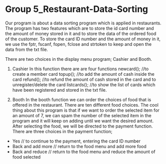 # Group 5_Restaurant-Data-Sorting

Our program is about a data sorting program which is applied in restaurants. The program has two features which are to store the id card number and the amount of money stored in it and to store the data of the ordered food of the customer. To store the card ID number and the amount of money in it, we use the fptr, fscanf, fopen, fclose and strtoken to keep and open the data from the txt file. 

There are two choices in the display menu program; Cashier and Booth.
1. Cashier
In this function there are are four functions
newcard(); //to create a member card
topup(); //to add the amount of cash inside the card
refund(); //to refund the amount of cash stored in the card and to unregister/delete the card
listcards(); //to show the list of cards which have been registered and stored in the txt file.

2. Booth
In the booth function we can order the choices of food that is offered in the restaurant. There are ten different food choices. The cool thing about this program is that if we want to order the selected item for an amount of 7, we can spam the number of the selected item in the program and it will keep on adding until we want the desired amount. After selecting the food, we will be directed to the payment function. There are three choices in the payment function; 
- Yes // to continue to the payment, entering the card ID number
- Back and add more // return to the food menu and add more food
- Back and reduce // return to the food menu and reduce the amount of food selected


